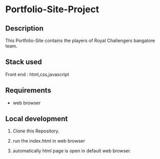 # Portfolio-Site-Project

## Description

This Portfolio-Site contains the players of Royal Challengers bangalore team.

## Stack used

Front end : html,css,javascript

## Requirements

* web browser

## Local development

1. Clone this Repository.

2. run the index.html in web browser

3. automatically html page is open in default web browser.


